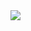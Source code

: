 <img src="https://preview.redd.it/d3wc9cng5ab81.gif?format=mp4&s=5058ae89c3fd8ab8667aef6a717c5586a879b298">
